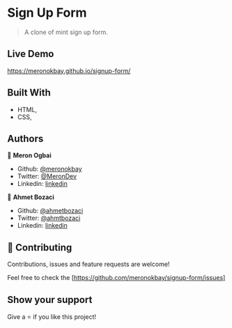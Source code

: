 # Sign Up Form

> A clone of mint sign up form.

## Live Demo
https://meronokbay.github.io/signup-form/

## Built With

- HTML,
- CSS,

## Authors

👤 **Meron Ogbai**

- Github: [@meronokbay](https://github.com/meronokbay)
- Twitter: [@MeronDev](https://twitter.com/MeronDev)
- Linkedin: [linkedin](https://linkedin.com/in/meron-ogbai-467414198/)

👤 **Ahmet Bozaci**

- Github: [@ahmetbozaci](https://github.com/ahmetbozaci)
- Twitter: [@ahmtbozaci](https://twitter.com/ahmtbozaci)
- Linkedin: [linkedin](https://linkedin.com/in/ahmetbozaci)

## 🤝 Contributing

Contributions, issues and feature requests are welcome!

Feel free to check the [https://github.com/meronokbay/signup-form/issues]

## Show your support

Give a ⭐️ if you like this project!
